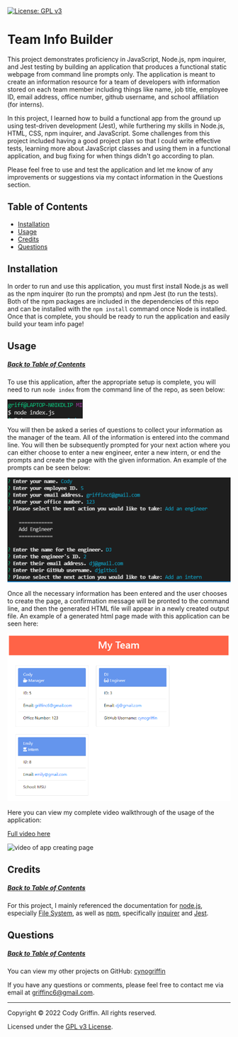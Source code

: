 [![License: GPL v3](https://img.shields.io/badge/License-GPLv3-blue.svg)](https://www.gnu.org/licenses/gpl-3.0)

# Team Info Builder

This project demonstrates proficiency in JavaScript, Node.js, npm inquirer, and Jest testing by building an application that produces a functional static webpage from command line prompts only. The application is meant to create an information resource for a team of developers with information stored on each team member including things like name, job title, employee ID, email address, office number, github username, and school affiliation (for interns). 

In this project, I learned how to build a functional app from the ground up using test-driven development (Jest), while furthering my skills in Node.js, HTML, CSS, npm inquirer, and JavaScript. Some challenges from this project included having a good project plan so that I could write effective tests, learning more about JavaScript classes and using them in a functional application, and bug fixing for when things didn't go according to plan.

Please feel free to use and test the application and let me know of any improvements or suggestions via my contact information in the Questions section.

## Table of Contents

* [Installation](#installation)
* [Usage](#usage)
* [Credits](#credits)
* [Questions](#questions)

## Installation

In order to run and use this application, you must first install Node.js as well as the npm inquirer (to run the prompts) and npm Jest (to run the tests). Both of the npm packages are included in the dependencies of this repo and can be installed with the `npm install` command once Node is installed. Once that is complete, you should be ready to run the application and easily build your team info page!

## Usage
##### [Back to Table of Contents](#table-of-contents)

To use this application, after the appropriate setup is complete, you will need to run `node index` from the command line of the repo, as seen below:

![node index in the command line](https://github.com/cynogriffin/team-info-builder/blob/main/assets/images/run%20app.PNG)

You will then be asked a series of questions to collect your information as the manager of the team. All of the information is entered into the command line. You will then be subsequently prompted for your next action where you can either choose to enter a new engineer, enter a new intern, or end the prompts and create the page with the given information. An example of the prompts can be seen below:

![node prompts to collect team information](https://github.com/cynogriffin/team-info-builder/blob/main/assets/images/prompts.PNG)

Once all the necessary information has been entered and the user chooses to create the page, a confirmation message will be pronted to the command line, and then the generated HTML file will appear in a newly created output file. An example of a generated html page made with this application can be seen here: 

![generated HTML page](https://github.com/cynogriffin/team-info-builder/blob/main/assets/images/site%20page.PNG)

Here you can view my complete video walkthrough of the usage of the application:

[Full video here](https://watch.screencastify.com/v/g6TVmsKU31OLKdL0kWoD)

![video of app creating page](https://j.gifs.com/LZWLGw.gif)

## Credits
##### [Back to Table of Contents](#table-of-contents)

For this project, I mainly referenced the documentation for [node.js](https://nodejs.org/api/), especially [File System](https://nodejs.org/api/fs.html), as well as [npm](https://docs.npmjs.com/downloading-and-installing-node-js-and-npm), specifically [inquirer](https://www.npmjs.com/package/inquirer) and [Jest](https://jestjs.io/docs/getting-started).

## Questions
##### [Back to Table of Contents](#table-of-contents)

You can view my other projects on GitHub: [cynogriffin](https://github.com/cynogriffin)

If you have any questions or comments, please feel free to contact me via email at griffinc6@gmail.com.


---
Copyright &copy; 2022 Cody Griffin. All rights reserved.

Licensed under the [GPL v3 License](https://www.gnu.org/licenses/gpl-3.0).  
